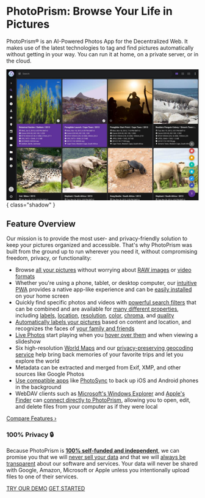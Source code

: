 # PhotoPrism: Browse Your Life in Pictures

PhotoPrism® is an AI-Powered Photos App for the Decentralized Web. It makes use of the latest technologies to tag and find pictures automatically without getting in your way. You can run it at home, on a private server, or in the cloud.

![Screenshot](img/desktop-search.jpg){ class="shadow" }

## Feature Overview

Our mission is to provide the most user- and privacy-friendly solution to keep your pictures organized and accessible. That's why PhotoPrism was built from the ground up to run wherever you need it, without compromising freedom, privacy, or functionality:

* Browse [all your pictures](https://docs.photoprism.app/user-guide/organize/browse/) without worrying about [RAW images](https://www.photoprism.app/kb/file-formats) or [video formats](https://docs.photoprism.app/user-guide/organize/video/)
* Whether you're using a phone, tablet, or desktop computer, our [intuitive PWA](https://try.photoprism.app/) provides a native app-like experience and can be [easily installed](https://docs.photoprism.app/user-guide/pwa/) on your home screen
* Quickly find specific photos and videos with [powerful search filters](https://docs.photoprism.app/user-guide/search/filters/) that can be combined and are available for [many different properties](https://docs.photoprism.app/user-guide/search/filters/#filter-reference), including [labels](https://try.photoprism.app/library/labels), [location](https://try.photoprism.app/library/places?q=s2:47a85a63f764), [resolution](https://try.photoprism.app/library/browse?view=cards&q=mp:4), [color](https://try.photoprism.app/library/browse?view=cards&q=color:red), [chroma](https://try.photoprism.app/library/browse?view=cards&q=mono%3Atrue), and [quality](https://try.photoprism.app/library/review)
* [Automatically labels your pictures](https://try.photoprism.app/library/labels) based on content and location, and recognizes the faces of [your family and friends](https://try.photoprism.app/library/people/new)
* [Live Photos](https://try.photoprism.app/library/live) start playing when you [hover over them](https://try.photoprism.app/library/browse?view=cards&q=type%3Alive) and when viewing a slideshow
* Six high-resolution [World Maps](https://try.photoprism.app/library/places) and our [privacy-preserving geocoding service](https://docs.photoprism.app/getting-started/#maps-places) help bring back memories of your favorite trips and let you explore the world
* Metadata can be extracted and merged from Exif, XMP, and other sources like Google Photos
* [Use compatible apps](https://docs.photoprism.app/user-guide/native-apps/) like [PhotoSync](https://link.photoprism.app/photosync) to back up iOS and Android phones in the background
* WebDAV clients such as [Microsoft's Windows Explorer](https://docs.photoprism.app/user-guide/sync/webdav/#__tabbed_1_2) and [Apple's Finder](https://docs.photoprism.app/user-guide/sync/webdav/#connect-to-a-webdav-server) can [connect directly to PhotoPrism](https://docs.photoprism.app/user-guide/sync/webdav/), allowing you to open, edit, and delete files from your computer as if they were local

[Compare Features ›](https://www.photoprism.app/editions#compare)

### 100% Privacy :lock:

Because PhotoPrism is [**100% self-funded and independent**](https://www.photoprism.app/membership), we can promise you that we will [never sell your data](https://www.photoprism.app/privacy) and that we will [always be transparent](https://www.photoprism.app/terms) about our software and services. Your data will never be shared with Google, Amazon, Microsoft or Apple unless you intentionally upload files to one of their services.

<p class="center-align action-buttons">
  <a class="action-button action-secondary" href="https://try.photoprism.app/" target="_blank">TRY OUR DEMO</a>
  <a class="action-button action-primary" href="getting-started/">GET STARTED</a>
</p>